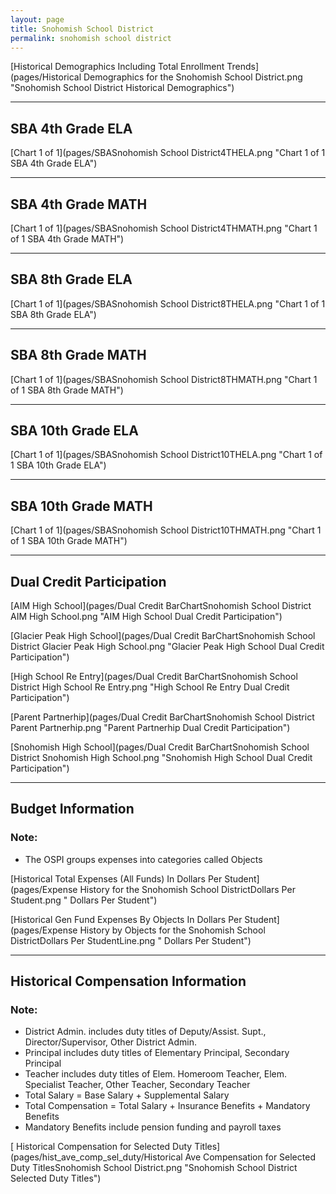 ```yaml
---
layout: page
title: Snohomish School District
permalink: snohomish school district
---
```



[Historical Demographics Including Total Enrollment Trends](pages/Historical Demographics for the Snohomish School District.png "Snohomish School District Historical Demographics")

___

## SBA 4th Grade ELA

[Chart 1 of 1](pages/SBASnohomish School District4THELA.png "Chart 1 of 1 SBA 4th Grade ELA")


___

## SBA 4th Grade MATH

[Chart 1 of 1](pages/SBASnohomish School District4THMATH.png "Chart 1 of 1 SBA 4th Grade MATH")


___

## SBA 8th Grade ELA

[Chart 1 of 1](pages/SBASnohomish School District8THELA.png "Chart 1 of 1 SBA 8th Grade ELA")


___

## SBA 8th Grade MATH

[Chart 1 of 1](pages/SBASnohomish School District8THMATH.png "Chart 1 of 1 SBA 8th Grade MATH")


___

## SBA 10th Grade ELA

[Chart 1 of 1](pages/SBASnohomish School District10THELA.png "Chart 1 of 1 SBA 10th Grade ELA")


___

## SBA 10th Grade MATH

[Chart 1 of 1](pages/SBASnohomish School District10THMATH.png "Chart 1 of 1 SBA 10th Grade MATH")


___

## Dual Credit Participation

[AIM High School](pages/Dual Credit BarChartSnohomish School District AIM High School.png "AIM High School Dual Credit Participation")

[Glacier Peak High School](pages/Dual Credit BarChartSnohomish School District Glacier Peak High School.png "Glacier Peak High School Dual Credit Participation")

[High School Re Entry](pages/Dual Credit BarChartSnohomish School District High School Re Entry.png "High School Re Entry Dual Credit Participation")

[Parent Partnerhip](pages/Dual Credit BarChartSnohomish School District Parent Partnerhip.png "Parent Partnerhip Dual Credit Participation")

[Snohomish High School](pages/Dual Credit BarChartSnohomish School District Snohomish High School.png "Snohomish High School Dual Credit Participation")


___

## Budget Information
### Note:
- The OSPI groups expenses into categories called Objects

[Historical Total Expenses (All Funds) In Dollars Per Student](pages/Expense History for the Snohomish School DistrictDollars Per Student.png " Dollars Per Student")

[Historical Gen Fund Expenses By Objects In Dollars Per Student](pages/Expense History by Objects for the Snohomish School DistrictDollars Per StudentLine.png " Dollars Per Student")


___

## Historical Compensation Information
### Note:
- District Admin. includes duty titles of Deputy/Assist. Supt., Director/Supervisor, Other District Admin.
- Principal includes duty titles of Elementary Principal, Secondary Principal
- Teacher includes duty titles of Elem. Homeroom Teacher, Elem. Specialist Teacher, Other Teacher, Secondary Teacher
- Total Salary = Base Salary + Supplemental Salary
- Total Compensation = Total Salary + Insurance Benefits + Mandatory Benefits
- Mandatory Benefits include pension funding and payroll taxes

[ Historical Compensation for Selected Duty Titles](pages/hist_ave_comp_sel_duty/Historical Ave Compensation for Selected Duty TitlesSnohomish School District.png "Snohomish School District Selected Duty Titles")

